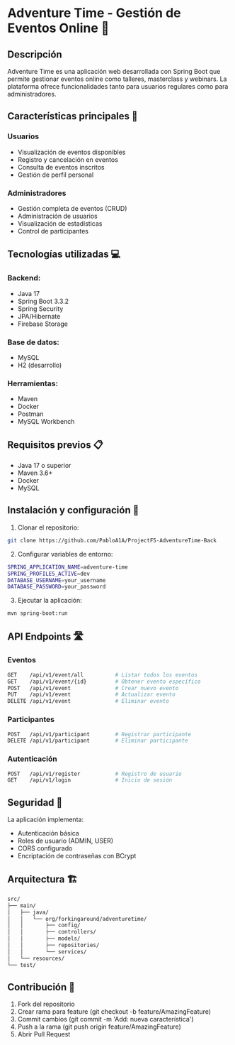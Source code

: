 # Adventure Time - Gestión de Eventos Online 🎯

## Descripción
Adventure Time es una aplicación web desarrollada con Spring Boot que permite gestionar eventos online como talleres, masterclass y webinars. La plataforma ofrece funcionalidades tanto para usuarios regulares como para administradores.

## Características principales 🚀

### Usuarios
- Visualización de eventos disponibles
- Registro y cancelación en eventos
- Consulta de eventos inscritos
- Gestión de perfil personal

### Administradores
- Gestión completa de eventos (CRUD)
- Administración de usuarios
- Visualización de estadísticas
- Control de participantes

## Tecnologías utilizadas 💻

### Backend:
- Java 17
- Spring Boot 3.3.2
- Spring Security
- JPA/Hibernate
- Firebase Storage

### Base de datos:
- MySQL
- H2 (desarrollo)

### Herramientas:
- Maven
- Docker
- Postman
- MySQL Workbench

## Requisitos previos 📋

- Java 17 o superior
- Maven 3.6+
- Docker
- MySQL

## Instalación y configuración 🔧

1. Clonar el repositorio:

```sh
git clone https://github.com/PabloA1A/ProjectF5-AdventureTime-Back
`````

2. Configurar variables de entorno:

```sh
SPRING_APPLICATION_NAME=adventure-time
SPRING_PROFILES_ACTIVE=dev
DATABASE_USERNAME=your_username
DATABASE_PASSWORD=your_password
`````

3. Ejecutar la aplicación:

```sh
mvn spring-boot:run
`````

## API Endpoints 🛣️

### Eventos

```sh
GET    /api/v1/event/all          # Listar todos los eventos
GET    /api/v1/event/{id}         # Obtener evento específico
POST   /api/v1/event              # Crear nuevo evento
PUT    /api/v1/event              # Actualizar evento
DELETE /api/v1/event              # Eliminar evento
`````

### Participantes

```sh
POST   /api/v1/participant        # Registrar participante
DELETE /api/v1/participant        # Eliminar participante
`````

### Autenticación

```sh
POST   /api/v1/register           # Registro de usuario
GET    /api/v1/login              # Inicio de sesión
`````

## Seguridad 🔐

La aplicación implementa:

- Autenticación básica
- Roles de usuario (ADMIN, USER)
- CORS configurado
- Encriptación de contraseñas con BCrypt

## Arquitectura 🏗️

```sh
src/
├── main/
│   ├── java/
│   │   └── org/forkingaround/adventuretime/
│   │       ├── config/
│   │       ├── controllers/
│   │       ├── models/
│   │       ├── repositories/
│   │       └── services/
│   └── resources/
└── test/
`````

## Contribución 🤝

1. Fork del repositorio
2. Crear rama para feature (git checkout -b feature/AmazingFeature)
3. Commit cambios (git commit -m 'Add: nueva característica')
4. Push a la rama (git push origin feature/AmazingFeature)
5. Abrir Pull Request
